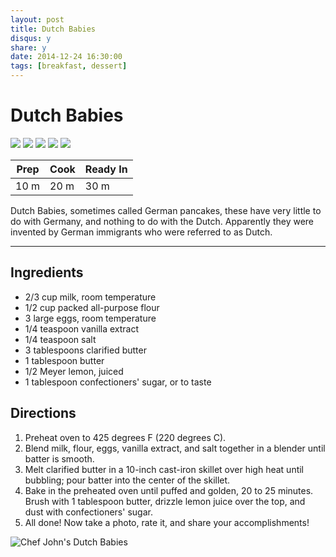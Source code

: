 ```yaml
---
layout: post
title: Dutch Babies
disqus: y
share: y
date: 2014-12-24 16:30:00
tags: [breakfast, dessert]
---
```


# Dutch Babies

![][19] ![][19] ![][19] ![][19] ![][19]

Prep | Cook|Ready In
-----|-----|----
10 m |20 m |30 m


Dutch Babies, sometimes called German pancakes, these have very little to do with Germany, and nothing to do with the Dutch. Apparently they were invented by German immigrants who were referred to as Dutch.

---

##  Ingredients 

* 2/3 cup milk, room temperature
* 1/2 cup packed all-purpose flour
* 3 large eggs, room temperature
* 1/4 teaspoon vanilla extract
* 1/4 teaspoon salt
* 3 tablespoons clarified butter
* 1 tablespoon butter
* 1/2 Meyer lemon, juiced
* 1 tablespoon confectioners' sugar, or to taste


##  Directions

1. Preheat oven to 425 degrees F (220 degrees C).
2. Blend milk, flour, eggs, vanilla extract, and salt together in a blender until batter is smooth.
3. Melt clarified butter in a 10-inch cast-iron skillet over high heat until bubbling; pour batter into the center of the skillet.
4. Bake in the preheated oven until puffed and golden, 20 to 25 minutes. Brush with 1 tablespoon butter, drizzle lemon juice over the top, and dust with confectioners' sugar.
5. All done! Now take a photo, rate it, and share your accomplishments!

![Chef John's Dutch Babies][16]


[16]: http://images.media-allrecipes.com/userphotos/250x250/1585886.jpg "Dutch Babies"
[19]: http://images.media-allrecipes.com/ar-images/icons/rating-stars/full-star.svg
